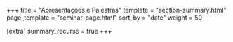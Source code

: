 +++
title = "Apresentações e Palestras"
template = "section-summary.html"
page_template = "seminar-page.html"
sort_by = "date"
weight = 50

[extra]
summary_recurse = true
+++
